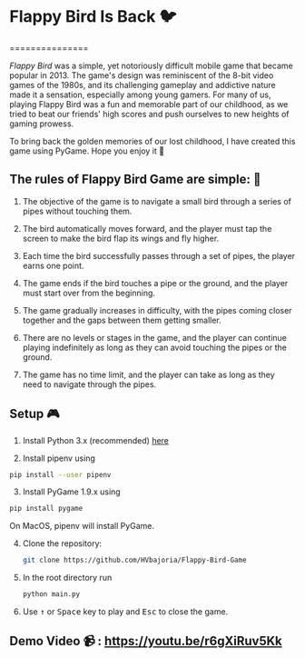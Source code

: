 # Flappy Bird Is Back :bird:
===============

*Flappy Bird* was a simple, yet notoriously difficult mobile game that became popular in 2013. 
The game's design was reminiscent of the 8-bit video games of the 1980s, and its challenging gameplay and addictive nature made it a sensation, especially among young gamers. For many of us, playing Flappy Bird was a fun and memorable part of our childhood, as we tried to beat our friends' high scores and push ourselves to new heights of gaming prowess.

To bring back the golden memories of our lost childhood, I have created this game using PyGame. Hope you enjoy it 💝

## The rules of Flappy Bird Game are simple: :scroll:

1. The objective of the game is to navigate a small bird through a series of pipes without touching them.

2. The bird automatically moves forward, and the player must tap the screen to make the bird flap its wings and fly higher.

3. Each time the bird successfully passes through a set of pipes, the player earns one point.

4. The game ends if the bird touches a pipe or the ground, and the player must start over from the beginning.

5. The game gradually increases in difficulty, with the pipes coming closer together and the gaps between them getting smaller.

6. There are no levels or stages in the game, and the player can continue playing indefinitely as long as they can avoid touching the pipes or the ground.

7. The game has no time limit, and the player can take as long as they need to navigate through the pipes.

## Setup :video_game:

1. Install Python 3.x (recommended) [here](https://www.python.org/downloads/)

2. Install pipenv using 
  ``` bash
  pip install --user pipenv
  ```

3. Install PyGame 1.9.x using 
  ```bash
  pip install pygame
  ```

   On MacOS, pipenv will install PyGame.

4. Clone the repository:

   ```bash
   git clone https://github.com/HVbajoria/Flappy-Bird-Game
   ```

5. In the root directory run

   ```bash
   python main.py
   ```

6. Use <kbd>&uarr;</kbd> or <kbd>Space</kbd> key to play and <kbd>Esc</kbd> to close the game.


## Demo Video :video_camera: : https://youtu.be/r6gXiRuv5Kk
